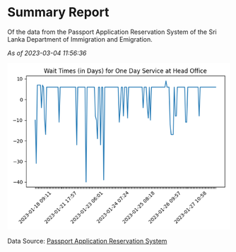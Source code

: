 # Summary Report

Of the data from the Passport Application Reservation System of the Sri Lanka Department of Immigration and Emigration.

*As of 2023-03-04 11:56:36*

![Wait Time Chart](summary.wait_time_chart.png)

Data Source: [Passport Application Reservation System](https://eservices.immigration.gov.lk:8443/appointment/pages/reservationApplication.xhtml)